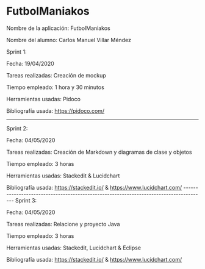 # FutbolManiakos

Nombre de la aplicación: FutbolManiakos

Nombre del alumno: Carlos Manuel Villar Méndez

Sprint 1:	
   
   Fecha: 19/04/2020	   
 
   Tareas realizadas: Creación de mockup

   Tiempo empleado: 1 hora y 30 minutos 	      

   Herramientas usadas: Pidoco	      

  Bibliografía usada: https://pidoco.com/

---------------------------------------------------------------------------------------
Sprint 2:

Fecha: 04/05/2020
 
Tareas realizadas: Creación de Markdown y diagramas de clase y objetos
 
  Tiempo empleado: 3 horas 
  
  Herramientas usadas: Stackedit & Lucidchart
  
  Bibliografía usada: https://stackedit.io/ & https://www.lucidchart.com/
    ---------------------------------------------------------------------------------------
Sprint 3:

Fecha: 04/05/2020
 
Tareas realizadas: Relacione y proyecto Java
 
  Tiempo empleado: 3 horas 
  
  Herramientas usadas: Stackedit, Lucidchart & Eclipse
  
  Bibliografía usada: https://stackedit.io/ & https://www.lucidchart.com/
